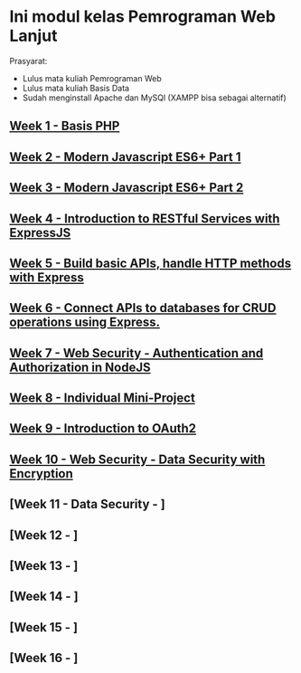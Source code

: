 # Ini modul kelas Pemrograman Web Lanjut

Prasyarat:
- Lulus mata kuliah Pemrograman Web
- Lulus mata kuliah Basis Data
- Sudah menginstall Apache dan MySQl (XAMPP bisa sebagai alternatif)

## [Week 1 - Basis PHP](week01/README.md)
## [Week 2 - Modern Javascript ES6+ Part 1](week02/README.md)
## [Week 3 - Modern Javascript ES6+ Part 2](week03/README.md)
## [Week 4 - Introduction to RESTful Services with ExpressJS](week04/README.md)
## [Week 5 - Build basic APIs, handle HTTP methods with Express](week05/README.md)
## [Week 6 - Connect APIs to databases for CRUD operations using Express.](week06/README.md)
## [Week 7 - Web Security - Authentication and Authorization in NodeJS](week07/README.md)
## [Week 8 - Individual Mini-Project](week08/README.md)
## [Week 9 - Introduction to OAuth2](week09/README.md)
## [Week 10 - Web Security - Data Security with Encryption](week10/README.md)
## [Week 11 - Data Security - ]
## [Week 12	- ]
## [Week 13 - ]
## [Week 14 - ]
## [Week 15 - ]
## [Week 16 - ]